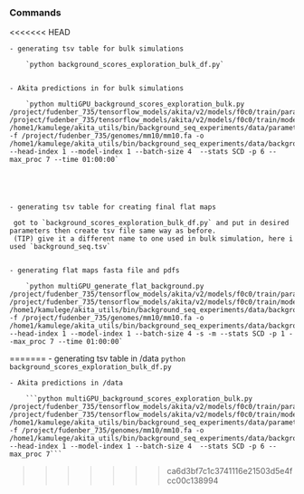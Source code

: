 ### Commands
<<<<<<< HEAD

    - generating tsv table for bulk simulations
        
        `python background_scores_exploration_bulk_df.py` 
        

    - Akita predictions in for bulk simulations

        `python multiGPU_background_scores_exploration_bulk.py /project/fudenber_735/tensorflow_models/akita/v2/models/f0c0/train/params.json /project/fudenber_735/tensorflow_models/akita/v2/models/f0c0/train/model1_best.h5 /home1/kamulege/akita_utils/bin/background_seq_experiments/data/parameters_combo.tsv -f /project/fudenber_735/genomes/mm10/mm10.fa -o /home1/kamulege/akita_utils/bin/background_seq_experiments/data/background_scores --head-index 1 --model-index 1 --batch-size 4  --stats SCD -p 6 --max_proc 7 --time 01:00:00`
        
        
        
        
        
    - generating tsv table for creating final flat maps
    
     got to `background_scores_exploration_bulk_df.py` and put in desired parameters then create tsv file same way as before. 
     (TIP) give it a different name to one used in bulk simulation, here i used `background_seq.tsv`
     

    - generating flat maps fasta file and pdfs

        `python multiGPU_generate_flat_background.py /project/fudenber_735/tensorflow_models/akita/v2/models/f0c0/train/params.json /project/fudenber_735/tensorflow_models/akita/v2/models/f0c0/train/model1_best.h5 /home1/kamulege/akita_utils/bin/background_seq_experiments/data/background_seq.tsv -f /project/fudenber_735/genomes/mm10/mm10.fa -o /home1/kamulege/akita_utils/bin/background_seq_experiments/data/background_seqs --head-index 1 --model-index 1 --batch-size 4 -s -m --stats SCD -p 1 --max_proc 7 --time 01:00:00`
        
=======
    - generating tsv table in /data
        ```python background_scores_exploration_bulk_df.py```
        
    - Akita predictions in /data

        ```python multiGPU_background_scores_exploration_bulk.py /project/fudenber_735/tensorflow_models/akita/v2/models/f0c0/train/params.json /project/fudenber_735/tensorflow_models/akita/v2/models/f0c0/train/model1_best.h5 /home1/kamulege/akita_utils/bin/background_seq_experiments/data/parameters_combo.tsv -f /project/fudenber_735/genomes/mm10/mm10.fa -o /home1/kamulege/akita_utils/bin/background_seq_experiments/data/background_scores --head-index 1 --model-index 1 --batch-size 4  --stats SCD -p 6 --max_proc 7```
>>>>>>> ca6d3bf7c1c3741116e21503d5e4fcc00c138994
